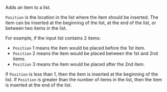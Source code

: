 Adds an item to a list.

`Position` is the location in the list where the item should be inserted.  The item can be inserted at the beginning of the list, at the end of the list, or between two items in the list.

For example, if the input list contains 2 items:

   - `Position` 1 means the item would be placed before the 1st item.
   - `Position` 2 means the item would be placed between the 1st and 2nd items.
   - `Position` 3 means the item would be placed after the 2nd item.

If `Position` is less than 1, then the item is inserted at the beginning of the list.  If `Position` is greater than the number of items in the list, then the item is inserted at the end of the list.
